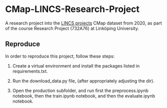 # CMap-LINCS-Research-Project
A research project into the [LINCS projects](https://lincsproject.org/) CMap dataset from 2020, as part of the course Research Project (732A76) at Linköping University.

## Reproduce
In order to reproduce this project, follow these steps:

1) Create a virtual environment and install the packages listed in requirements.txt.

2) Run the download_data.py file, (after appropriately adjusting the dir).

3) Open the production subfolder, and run first the preprocess.ipynb notebook, then the train.ipynb notebook, and then the evaluate.ipynb notebook.
